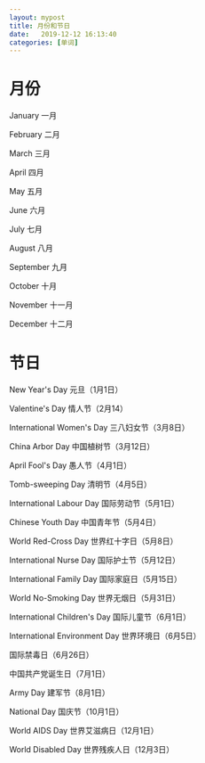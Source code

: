 ```yaml
---
layout: mypost
title: 月份和节日
date:   2019-12-12 16:13:40
categories: [单词]
---
```




# 月份

January	一月

February	二月

March	三月

April	四月

May	五月

June	六月

July	七月

August	八月

September 九月

October	十月

November	十一月

December	十二月



# 节日

New Year's Day	元旦（1月1日）

Valentine's Day	情人节（2月14）

International Women's Day	三八妇女节（3月8日）

China Arbor Day	中国植树节（3月12日）

April Fool's Day	愚人节（4月1日）

Tomb-sweeping Day	清明节（4月5日）

International Labour Day	国际劳动节（5月1日）

Chinese Youth Day	中国青年节（5月4日）

World Red-Cross Day	世界红十字日（5月8日）

International Nurse Day	国际护士节（5月12日）

International Family Day	国际家庭日（5月15日）

World No-Smoking Day	世界无烟日（5月31日）

International Children's Day	国际儿童节（6月1日）

International Environment Day	世界环境日（6月5日）

国际禁毒日（6月26日）

中国共产党诞生日（7月1日）

Army Day	建军节（8月1日）

National Day	国庆节（10月1日）

World AIDS Day	世界艾滋病日（12月1日）

World Disabled Day	世界残疾人日（12月3日）